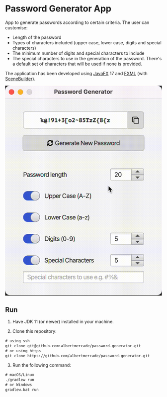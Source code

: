 # Password Generator App

App to generate passwords according to certain criteria. The user can customise:
 * Length of the password
 * Types of characters included
(upper case, lower case, digits and special characters)
 * The minimum number of digits and special characters
to include
 * The special characters to use in the generation of the password.
There's a default set of characters that will be used if none is provided.

The application has been developed using [JavaFX](https://openjfx.io/) 17
and [FXML](https://openjfx.io/javadoc/17/javafx.fxml/javafx/fxml/doc-files/introduction_to_fxml.html)
(with [SceneBuilder](https://gluonhq.com/products/scene-builder/)).

![Application screen recording](https://raw.githubusercontent.com/albertmercade/password-generator/media/screen-recording.gif)

## Run

1. Have JDK 11 (or newer) installed in your machine.

2. Clone this repository:
```shell
# using ssh
git clone git@github.com:albertmercade/password-generator.git
# or using https
git clone https://github.com/albertmercade/password-generator.git
```

3. Run the following command:
```shell
# macOS/Linux
./gradlew run
# or Windows
gradlew.bat run
```